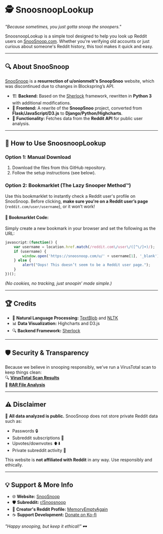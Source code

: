 # 🕵️ SnoosnoopLookup  
*"Because sometimes, you just gotta snoop the snoopers."*  

SnoosnoopLookup is a simple tool designed to help you look up Reddit users on [SnooSnoop.com](https://snoosnoop.com). Whether you're verifying old accounts or just curious about someone's Reddit history, this tool makes it quick and easy.  

---

## 🔍 About SnooSnoop  

[SnooSnoop](https://snoosnoop.com) is a **resurrection of u/onionmelt's SnoopSnoo** website, which was discontinued due to changes in Blockspring’s API.  

- 🏗️ **Backend:** Based on the [Sherlock](https://github.com/orionmelt/sherlock) framework, rewritten in **Python 3** with additional modifications.  
- 🎨 **Frontend:** A rewrite of the **SnoopSnoo** project, converted from **Flask/JavaScript/D3.js** to **Django/Python/Highcharts**.  
- 📡 **Functionality:** Fetches data from the **Reddit API** for public user analysis.  

---

## 🚀 How to Use SnoosnoopLookup  

### Option 1: Manual Download  
1. Download the files from this GitHub repository.  
2. Follow the setup instructions (see below).  

### Option 2: Bookmarklet (The Lazy Snooper Method™)  
Use this bookmarklet to instantly check a Reddit user's profile on SnooSnoop. Before clicking, **make sure you're on a Reddit user’s page** (`reddit.com/user/username`), or it won’t work!  

#### 📌 Bookmarklet Code:  
Simply create a new bookmark in your browser and set the following as the URL:  

```js
javascript:(function() { 
    var username = location.href.match(/reddit.com\/user\/([^\/]+)/); 
    if (username) { 
        window.open('https://snoosnoop.com/u/' + username[1], '_blank'); 
    } else { 
        alert("Oops! This doesn’t seem to be a Reddit user page."); 
    } 
})();
```
*(No cookies, no tracking, just snoopin’ made simple.)*  

---

## 🏆 Credits  

- 🧠 **Natural Language Processing:** [TextBlob](https://textblob.readthedocs.io/en/dev/) and [NLTK](https://www.nltk.org/)  
- 📊 **Data Visualization:** Highcharts and D3.js  
- 🔍 **Backend Framework:** [Sherlock](https://github.com/orionmelt/sherlock)  

---

## 🛡️ Security & Transparency  

Because we believe in snooping responsibly, we’ve run a VirusTotal scan to keep things clean:  
🔍 **[VirusTotal Scan Results](https://www.virustotal.com/gui/file/1df5bc226e9f0153666eec9f3f10bd62bdf762ef6524c4f2ea9c67922541c857)**  
📁 **[RAR File Analysis](https://www.virustotal.com/gui/file-analysis/NGE5Nzk5ZmJhODk5YmYzNzNjZTI0YmY2ZjZhMmYxNmU6MTc0MDUzNTcwMw==)**  

---

## ⚠️ Disclaimer  

🔸 **All data analyzed is public.** SnooSnoop does not store private Reddit data such as:  
- Passwords 🔒  
- Subreddit subscriptions 📜  
- Upvotes/downvotes ⬆️⬇️  
- Private subreddit activity 🚫  

This website is **not affiliated with Reddit** in any way. Use responsibly and ethically.  

---

## 💡 Support & More Info  

- 🌐 **Website:** [SnooSnoop](https://snoosnoop.com/)  
- 🛡️ **Subreddit:** [r/Snoosnoop](https://www.reddit.com/r/snoosnoop/)  
- 👤 **Creator's Reddit Profile:** [MemoryEmptyAgain](https://www.reddit.com/user/MemoryEmptyAgain/)  
- ☕ **Support Development:** [Donate on Ko-fi](https://ko-fi.com/memoryemptyagain)  

*"Happy snooping, but keep it ethical!"* 🕶️ 
